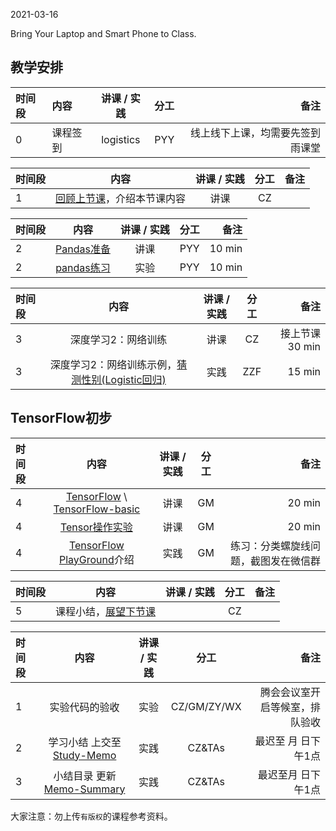 2021-03-16

Bring Your Laptop  and Smart Phone to Class. 

## 教学安排

|时间段  |  内容    | 讲课 / 实践     |  分工  |  备注       |
| :----  |   :----   |   :----:    |    :----:    | ---: |
|   0   |  课程签到     |  logistics   |     PYY     |   线上线下上课，均需要先签到雨课堂     |

|时间段 |  内容    | 讲课 / 实践     |  分工  |  备注       |
| :--- |   :-------:    |   :----:    |    :----:    | ---: |
|   1  |  [回顾上节课](../WW3/WW3-Plan.md)，介绍本节课内容     |  讲课    |     CZ     |      |


| 时间段 |           内容            | 讲课 / 实践 |   分工  | 备注 |
| :----- | :---------------: | :---------: | :----: | ---: |
|    2   |  [Pandas准备](../../../Computing/Python3/pandas/)  |    讲课     |   PYY   |  10 min   |
|    2   |  [pandas练习](../../../Computing/Python3/pandas/learnPandas.ipynb)  |    实验     |  PYY  |  10 min   |


| 时间段 |           内容            | 讲课 / 实践 |   分工  |   备注   |
| :----- | :---------------------: | :---------: | :---: | ---: |
|    3   | 深度学习2：网络训练   |    讲课     |  CZ   |  接上节课 30 min   |
|    3   | 深度学习2：网络训练示例，[猜测性别(Logistic回归)](../../../Computing/logistic_regression/logistic_regression_scratch.ipynb)   |   实践     |  ZZF   |  15 min   |


## TensorFlow初步

| 时间段 |           内容            | 讲课 / 实践 | 分工  | 备注 |
| :----- | :---------------------: | :---------: | :---: | ---: |
|    4   | [TensorFlow](http://tensorflow.google.cn) \ [TensorFlow-basic](2tensorflow-basic.pdf)  |    讲课     | GM  |  20 min   |
|    4   | [Tensor操作实验](../../../Computing/TensorFlow2/learnTensorFlow2/notebooks/1_Introduction/basic_operations.ipynb)  |    讲课     | GM  |  20 min   |
|    4   | [TensorFlow PlayGround](https://playground.tensorflow.org/)介绍  |  实践   |  GM  |  练习：分类螺旋线问题，截图发在微信群   |



|时间段  |  内容    | 讲课 / 实践  |  分工  |  备注       |
| :---  |  :------:  | :----:  |    :----:    | ---: |
|   5  |  课程小结，[展望下节课](../WW5/WW5-Plan.md)       |     |  CZ |   |

|时间段     |  内容    | 讲课 / 实践     |  分工  | 备注       |
| :---      |   :-------:    |   :----:    |    :----:    |       ---: |
|   1      | 实验代码的验收     |  实验   |     CZ/GM/ZY/WX     |    腾会会议室开启等候室，排队验收     |
|   2      | 学习小结 上交至[Study-Memo](../../Memos/Study-Memo)    |  实践    |     CZ&TAs     |   最迟至 月 日下午1点      |
|   3      | 小结目录 更新 [Memo-Summary](../../Memos/Memo-Summary)  |  实践    |     CZ&TAs     |   最迟至月 日下午1点      |

大家注意：勿上传``有版权``的课程参考资料。
